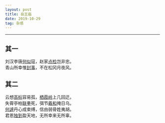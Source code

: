 ```yaml
---
layout: post
title: 岳王庙
date: 2019-10-29
tag: 杂感
---
```


---

## 其一

刘汉李唐[何似](https://www.zdic.net/hans/%E4%BD%95%E4%BC%BC)寇，赵家[点检](https://baike.baidu.com/item/%E9%83%BD%E7%82%B9%E6%A3%80)岂非忠。  
青山所幸惟[封事](https://www.zdic.net/hans/%E5%B0%81%E4%BA%8B)，不在松冈月夜风。  


## 其二
云想[高标](https://www.zdic.net/hans/%E9%AB%98%E6%A0%87)容易孤，[栖霞岭](https://baike.baidu.com/item/%E6%A0%96%E9%9C%9E%E5%B2%AD)上几回迂。  
失霄亭柏[联拳](https://www.zdic.net/hans/%E8%81%94%E6%8B%B3)死，弭节[羲和](https://www.zdic.net/hans/%E7%BE%B2%E5%92%8C)掩日乌。  
[何遽](https://www.zdic.net/hans/%E4%BD%95%E9%81%BD)丹心成束缚，信由弱骨姓夷胡。  
君恩[独到](https://www.zdic.net/hans/%E7%8B%AC%E5%88%B0)盈天地，无所幸来无所辜。
<br><br>
